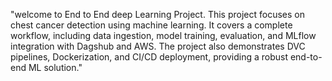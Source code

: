 "welcome to End to End deep Learning Project.
This project focuses on chest cancer detection using machine learning. It covers a complete workflow, including data ingestion, model training, evaluation, and MLflow integration with Dagshub and AWS. The project also demonstrates DVC pipelines, Dockerization, and CI/CD deployment, providing a robust end-to-end ML solution."